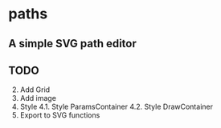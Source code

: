 # paths

## A simple SVG path editor

## TODO
2. Add Grid
3. Add image 
4. Style
 4.1. Style ParamsContainer
 4.2. Style DrawContainer
5. Export to SVG functions


